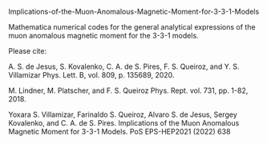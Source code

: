 Implications-of-the-Muon-Anomalous-Magnetic-Moment-for-3-3-1-Models

Mathematica numerical codes for the general analytical expressions of the muon anomalous magnetic moment for the 3-3-1 models.   

Please cite:  

A. S. de Jesus, S. Kovalenko, C. A. de S. Pires, F. S. Queiroz, and Y. S. Villamizar Phys. Lett. B, vol. 809, p. 135689, 2020.  

M. Lindner, M. Platscher, and F. S. Queiroz Phys. Rept. vol. 731, pp. 1-82, 2018.  

Yoxara S. Villamizar, Farinaldo S. Queiroz, Alvaro S. de Jesus, Sergey Kovalenko, and C. A. de S. Pires. Implications of the Muon Anomalous Magnetic Moment for 3-3-1 Models. PoS EPS-HEP2021 (2022) 638
